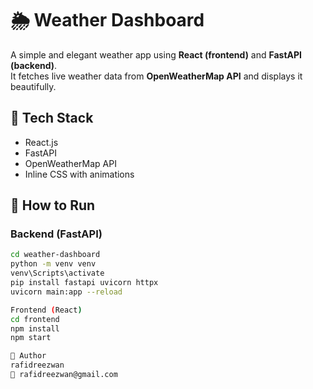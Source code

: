 # 🌦️ Weather Dashboard

A simple and elegant weather app using **React (frontend)** and **FastAPI (backend)**.  
It fetches live weather data from **OpenWeatherMap API** and displays it beautifully.

## 🔧 Tech Stack
- React.js
- FastAPI
- OpenWeatherMap API
- Inline CSS with animations

## 🚀 How to Run

### Backend (FastAPI)
```bash
cd weather-dashboard
python -m venv venv
venv\Scripts\activate
pip install fastapi uvicorn httpx
uvicorn main:app --reload

Frontend (React)
cd frontend
npm install
npm start

👤 Author
rafidreezwan
📧 rafidreezwan@gmail.com
